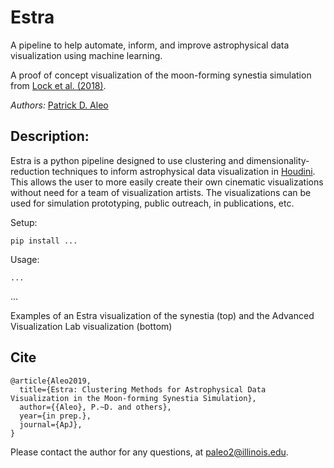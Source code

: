 # Estra
A pipeline to help automate, inform, and improve astrophysical data visualization using machine learning.

A proof of concept visualization of the moon-forming synestia simulation from [Lock et al. (2018)](https://agupubs.onlinelibrary.wiley.com/doi/abs/10.1002/2017JE005333).

*Authors:* 
[Patrick D. Aleo](https://astro.illinois.edu/directory/profile/paleo2)

## Description:

Estra is a python pipeline designed to use clustering and dimensionality-reduction techniques to inform astrophysical data visualization in [Houdini](https://www.sidefx.com/products/houdini/). This allows the user to more easily create their own cinematic visualizations without need for a team of visualization artists. The visualizations can be used for simulation prototyping, public outreach, in publications, etc.

Setup:
```
pip install ...
```

Usage:
```
...
```

...

Examples of an Estra visualization of the synestia (top) and the Advanced Visualization Lab visualization (bottom)

## Cite

```
@article{Aleo2019,
  title={Estra: Clustering Methods for Astrophysical Data Visualization in the Moon-forming Synestia Simulation},
  author={{Aleo}, P.~D. and others},
  year={in prep.},
  journal={ApJ},
}
```

Please contact the author for any questions, at paleo2@illinois.edu.

